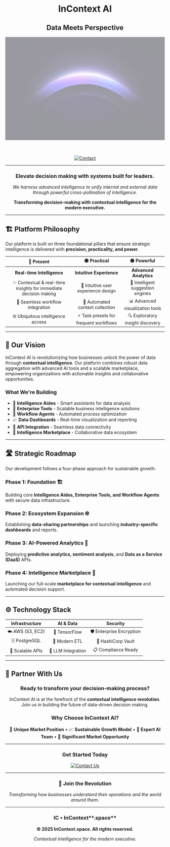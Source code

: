 <div align="center">

# InContext AI
## Data Meets Perspective

![Hero Background](./backgroundHorizon.webp)

<br>

[![Contact](https://img.shields.io/badge/💬%20Contact%20Us-support%40incontext.space-blue?style=for-the-badge)](mailto:support@incontext.space)

---

### **Elevate decision making with systems built for leaders.**

*We harness advanced intelligence to unify internal and external data through powerful cross-pollination of intelligence.*

**Transforming decision-making with contextual intelligence for the modern executive.**

</div>

---

## 🏗️ **Platform Philosophy**

Our platform is built on three foundational pillars that ensure strategic intelligence is delivered with **precision, practicality, and power**.

<div align="center">

| 🔴 **Present** | 🟡 **Practical** | 🟢 **Powerful** |
|:---:|:---:|:---:|
| **Real-time Intelligence** | **Intuitive Experience** | **Advanced Analytics** |
| ✨ Contextual & real-time insights for immediate decision making | 🎨 Intuitive user experience design | 🧠 Intelligent suggestion engines |
| 🔄 Seamless workflow integration | 🤖 Automated context collection | 📊 Advanced visualization tools |
| 🌐 Ubiquitous intelligence access | ⚡ Task presets for frequent workflows | 🔍 Exploratory insight discovery |

</div>

---

## 🚀 **Our Vision**

InContext AI is revolutionizing how businesses unlock the power of data through **contextual intelligence**. Our platform combines robust data aggregation with advanced AI tools and a scalable marketplace, empowering organizations with actionable insights and collaborative opportunities.

### **What We're Building**

- 🔧 **Intelligence Aides** - Smart assistants for data analysis
- 🏢 **Enterprise Tools** - Scalable business intelligence solutions  
- 🤖 **Workflow Agents** - Automated process optimization
- 📈 **Data Dashboards** - Real-time visualization and reporting
- 🔌 **API Integration** - Seamless data connectivity
- 🛒 **Intelligence Marketplace** - Collaborative data ecosystem

---

## 🛣️ **Strategic Roadmap**

Our development follows a four-phase approach for sustainable growth:

### **Phase 1: Foundation** 🏗️
Building core **Intelligence Aides, Enterprise Tools, and Workflow Agents** with secure data infrastructure.

### **Phase 2: Ecosystem Expansion** 🌐
Establishing **data-sharing partnerships** and launching **industry-specific dashboards** and reports.

### **Phase 3: AI-Powered Analytics** 🤖
Deploying **predictive analytics, sentiment analysis**, and **Data as a Service (DaaS)** APIs.

### **Phase 4: Intelligence Marketplace** 🏪
Launching our full-scale **marketplace for contextual intelligence** and automated decision support.

---

## ⚙️ **Technology Stack**

<div align="center">

| **Infrastructure** | **AI & Data** | **Security** |
|:---:|:---:|:---:|
| ☁️ AWS (S3, EC2) | 🧠 TensorFlow | 🛡️ Enterprise Encryption |
| 🗄️ PostgreSQL | 🔄 Modern ETL | 🔐 HashiCorp Vault |
| 📡 Scalable APIs | 🤖 LLM Integration | 📋 Compliance Ready |

</div>

---

## 🤝 **Partner With Us**

<div align="center">

### **Ready to transform your decision-making process?**

InContext AI is at the forefront of the **contextual intelligence revolution**. Join us in building the future of data-driven decision making.

### **Why Choose InContext AI?**

🎯 **Unique Market Position** • 📈 **Sustainable Growth Model** • 👥 **Expert AI Team** • 🚀 **Significant Market Opportunity**

---

### **Get Started Today**

[![Contact Us](https://img.shields.io/badge/📧%20Partnership%20%26%20Investment-support%40incontext.space-green?style=for-the-badge)](mailto:support@incontext.space)

</div>

---

<div align="center">

### 🌟 **Join the Revolution**

*Transforming how businesses understand their operations and the world around them.*

---

### **IC** • InContext**.space**

**© 2025 InContext.space. All rights reserved.**

*Contextual intelligence for the modern executive.*

</div>
